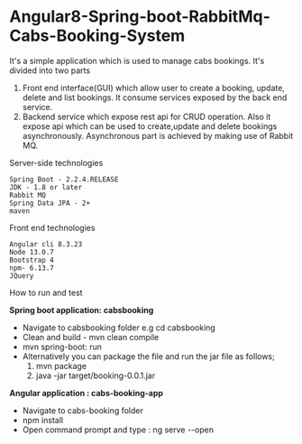 # Angular8-Spring-boot-RabbitMq-Cabs-Booking-System

It's a simple application which is used to manage cabs bookings. It's divided into two parts

1. Front end interface(GUI) which allow user to create a booking, update, delete and list bookings. It consume services exposed by the back end service.
2. Backend service which expose rest api for CRUD operation. Also it expose api which can be used to create,update and delete bookings asynchronously. Asynchronous part is achieved by making use of Rabbit MQ.

 Server-side technologies

    Spring Boot - 2.2.4.RELEASE
    JDK - 1.8 or later
    Rabbit MQ
    Spring Data JPA - 2+
    maven
    
 Front end technologies

    Angular cli 8.3.23
    Node 13.0.7
    Bootstrap 4
    npm- 6.13.7
    JQuery

How to run and test

 **Spring boot application: cabsbooking**

- Navigate to cabsbooking folder e.g cd cabsbooking
- Clean and build - mvn clean compile 
- mvn spring-boot: run 
- Alternatively you can package the file and run the jar file as follows;
     1. mvn package 
     2. java -jar target/booking-0.0.1.jar
     
 **Angular application : cabs-booking-app**      
  - Navigate to cabs-booking folder 
  - npm install
  - Open command prompt and type : ng serve --open
  

